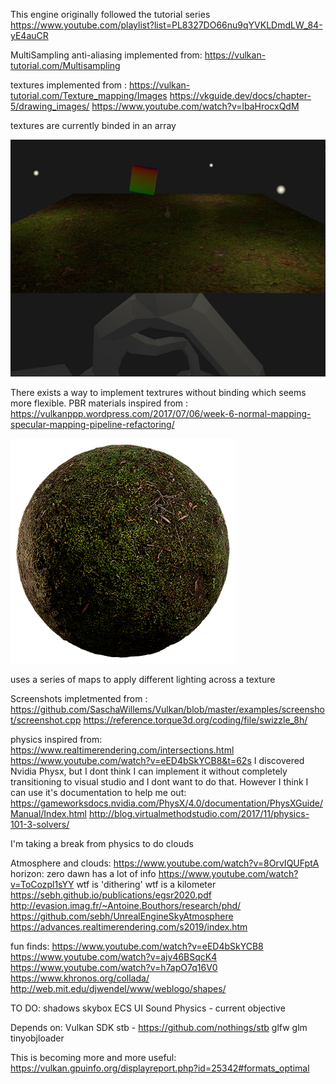 This engine originally followed the tutorial series https://www.youtube.com/playlist?list=PL8327DO66nu9qYVKLDmdLW_84-yE4auCR

MultiSampling anti-aliasing implemented from: 
https://vulkan-tutorial.com/Multisampling

textures implemented from : 
https://vulkan-tutorial.com/Texture_mapping/Images
https://vkguide.dev/docs/chapter-5/drawing_images/
https://www.youtube.com/watch?v=lbaHrocxQdM

textures are currently binded in an array

![](Images/ScreenShots/BindedTextures.JPG)

There exists a way to implement textrures without binding which seems more flexible.
PBR materials inspired from :
https://vulkanppp.wordpress.com/2017/07/06/week-6-normal-mapping-specular-mapping-pipeline-refactoring/

![](Experimental/Mossy_Ground_xiboab2r/preview.png)

uses a series of maps to apply different lighting across a texture

Screenshots impletmented from :
https://github.com/SaschaWillems/Vulkan/blob/master/examples/screenshot/screenshot.cpp
https://reference.torque3d.org/coding/file/swizzle_8h/

physics inspired from:
https://www.realtimerendering.com/intersections.html
https://www.youtube.com/watch?v=eED4bSkYCB8&t=62s
I discovered Nvidia Physx, but I dont think I can implement it without completely transitioning to visual studio and I dont want to do that.
However I think I can use it's documentation to help me out:
https://gameworksdocs.nvidia.com/PhysX/4.0/documentation/PhysXGuide/Manual/Index.html
http://blog.virtualmethodstudio.com/2017/11/physics-101-3-solvers/

I'm taking a break from physics to do clouds

Atmosphere and clouds:
https://www.youtube.com/watch?v=8OrvIQUFptA
horizon: zero dawn has a lot of info 
https://www.youtube.com/watch?v=ToCozpl1sYY
wtf is 'dithering'
wtf is a kilometer
https://sebh.github.io/publications/egsr2020.pdf
http://evasion.imag.fr/~Antoine.Bouthors/research/phd/ 
https://github.com/sebh/UnrealEngineSkyAtmosphere
https://advances.realtimerendering.com/s2019/index.htm

fun finds:
https://www.youtube.com/watch?v=eED4bSkYCB8
https://www.youtube.com/watch?v=ajv46BSqcK4
https://www.youtube.com/watch?v=h7apO7q16V0
https://www.khronos.org/collada/
http://web.mit.edu/djwendel/www/weblogo/shapes/


TO DO:
shadows
skybox
ECS
UI
Sound
Physics - current objective


Depends on:
    Vulkan SDK
    stb - https://github.com/nothings/stb
    glfw
    glm
    tinyobjloader
    
This is becoming more and more useful: https://vulkan.gpuinfo.org/displayreport.php?id=25342#formats_optimal